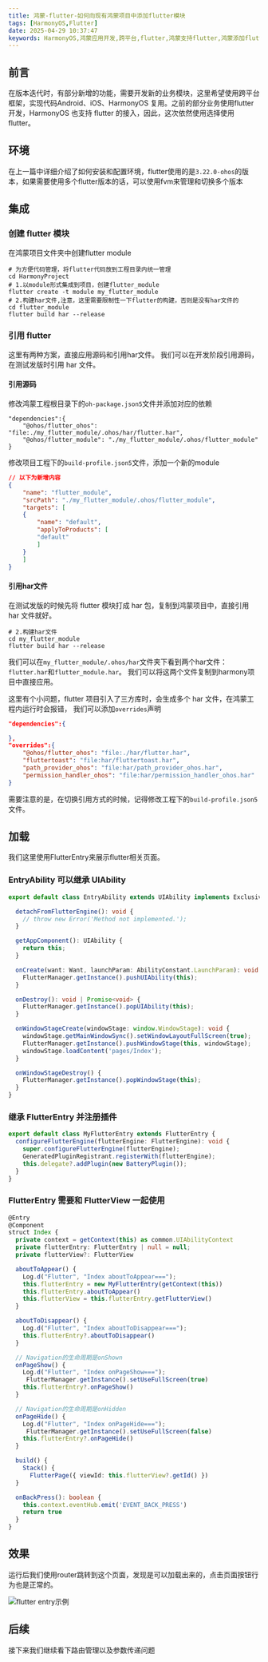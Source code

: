 ```yaml
---
title: 鸿蒙-flutter-如何向现有鸿蒙项目中添加flutter模块
tags: [HarmonyOS,Flutter]
date: 2025-04-29 10:37:47
keywords: HarmonyOS,鸿蒙应用开发,跨平台,flutter,鸿蒙支持flutter,鸿蒙添加flutter模块
---
```


## 前言
在版本迭代时，有部分新增的功能，需要开发新的业务模块，这里希望使用跨平台框架，实现代码Android、iOS、HarmonyOS 复用。之前的部分业务使用flutter 开发，HarmonyOS 也支持 flutter 的接入，因此，这次依然使用选择使用 flutter。

## 环境

在上一篇中详细介绍了如何安装和配置环境，flutter使用的是`3.22.0-ohos`的版本，如果需要使用多个flutter版本的话，可以使用fvm来管理和切换多个版本

## 集成

### 创建 flutter 模块
在鸿蒙项目文件夹中创建flutter module

``` shell
# 为方便代码管理，将flutter代码放到工程目录内统一管理
cd HarmonyProject
# 1.以module形式集成到项目，创建flutter_module
flutter create -t module my_flutter_module
# 2.构建har文件,注意，这里需要限制性一下flutter的构建，否则是没有har文件的
cd flutter_module
flutter build har --release
``` 
### 引用 flutter

这里有两种方案，直接应用源码和引用har文件。
我们可以在开发阶段引用源码，在测试发版时引用 har 文件。
#### 引用源码


修改鸿蒙工程根目录下的`oh-package.json5`文件并添加对应的依赖
``` json5
"dependencies":{
    "@ohos/flutter_ohos": "file:./my_flutter_module/.ohos/har/flutter.har",
    "@ohos/flutter_module": "./my_flutter_module/.ohos/flutter_module"
}
```
修改项目工程下的`build-profile.json5`文件，添加一个新的module
``` json
// 以下为新增内容
{
    "name": "flutter_module",
    "srcPath": "./my_flutter_module/.ohos/flutter_module",
    "targets": [
    {
        "name": "default",
        "applyToProducts": [
        "default"
        ]
    }
    ]
}
```

#### 引用har文件

在测试发版的时候先将 flutter 模块打成 har 包，复制到鸿蒙项目中，直接引用 har 文件就好。

``` shell
# 2.构建har文件
cd my_flutter_module
flutter build har --release
```
我们可以在`my_flutter_module/.ohos/har`文件夹下看到两个har文件： `flutter.har`和`flutter_module.har`。
我们可以将这两个文件复制到harmony项目中直接应用。

这里有个小问题，flutter 项目引入了三方库时，会生成多个 har 文件，在鸿蒙工程内运行时会报错，
我们可以添加`overrides`声明
``` json
"dependencies":{

},
"overrides":{
    "@ohos/flutter_ohos": "file:./har/flutter.har",
    "fluttertoast": "file:har/fluttertoast.har",
    "path_provider_ohos": "file:har/path_provider_ohos.har",
    "permission_handler_ohos": "file:har/permission_handler_ohos.har"
}
```
需要注意的是，在切换引用方式的时候，记得修改工程下的`build-profile.json5`文件。

## 加载

我们这里使用FlutterEntry来展示flutter相关页面。

### EntryAbility 可以继承 UIAbility

``` TypeScript
export default class EntryAbility extends UIAbility implements ExclusiveAppComponent<UIAbility> {

  detachFromFlutterEngine(): void {
    // throw new Error('Method not implemented.');
  }

  getAppComponent(): UIAbility {
    return this;
  }

  onCreate(want: Want, launchParam: AbilityConstant.LaunchParam): void {
    FlutterManager.getInstance().pushUIAbility(this);
  }

  onDestroy(): void | Promise<void> {
    FlutterManager.getInstance().popUIAbility(this);
  }

  onWindowStageCreate(windowStage: window.WindowStage): void {
    windowStage.getMainWindowSync().setWindowLayoutFullScreen(true);
    FlutterManager.getInstance().pushWindowStage(this, windowStage);
    windowStage.loadContent('pages/Index');
  }

  onWindowStageDestroy() {
    FlutterManager.getInstance().popWindowStage(this);
  }
}
```

###  继承 FlutterEntry 并注册插件


``` TypeScript
export default class MyFlutterEntry extends FlutterEntry {
  configureFlutterEngine(flutterEngine: FlutterEngine): void {
    super.configureFlutterEngine(flutterEngine);
    GeneratedPluginRegistrant.registerWith(flutterEngine);
    this.delegate?.addPlugin(new BatteryPlugin());
  }
}
```

### FlutterEntry 需要和 FlutterView 一起使用

``` TypeScript
@Entry
@Component
struct Index {
  private context = getContext(this) as common.UIAbilityContext
  private flutterEntry: FlutterEntry | null = null;
  private flutterView?: FlutterView

  aboutToAppear() {
    Log.d("Flutter", "Index aboutToAppear===");
    this.flutterEntry = new MyFlutterEntry(getContext(this))
    this.flutterEntry.aboutToAppear()
    this.flutterView = this.flutterEntry.getFlutterView()
  }

  aboutToDisappear() {
    Log.d("Flutter", "Index aboutToDisappear===");
    this.flutterEntry?.aboutToDisappear()
  }

  // Navigation的生命周期是onShown
  onPageShow() {
    Log.d("Flutter", "Index onPageShow===");
     FlutterManager.getInstance().setUseFullScreen(true)
    this.flutterEntry?.onPageShow()
  }

  // Navigation的生命周期是onHidden
  onPageHide() {
    Log.d("Flutter", "Index onPageHide===");
     FlutterManager.getInstance().setUseFullScreen(false)
    this.flutterEntry?.onPageHide()
  }

  build() {
    Stack() {
      FlutterPage({ viewId: this.flutterView?.getId() })
  }

  onBackPress(): boolean {
    this.context.eventHub.emit('EVENT_BACK_PRESS')
    return true
  }
}
```

## 效果
运行后我们使用router跳转到这个页面，发现是可以加载出来的，点击页面按钮行为也是正常的。

![flutter entry示例](image/harmony_flutter/flutter_entry_demo.gif)

## 后续

接下来我们继续看下路由管理以及参数传递问题